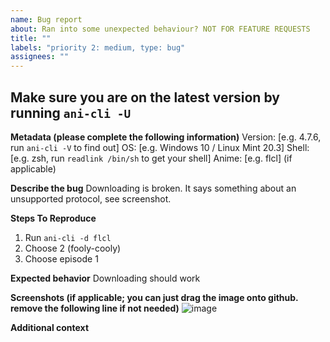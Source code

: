 ```yaml
---
name: Bug report
about: Ran into some unexpected behaviour? NOT FOR FEATURE REQUESTS
title: ""
labels: "priority 2: medium, type: bug"
assignees: ""
---
```

## **Make sure you are on the latest version by running `ani-cli -U`**

**Metadata (please complete the following information)**
Version: [e.g. 4.7.6, run `ani-cli -V` to find out]
OS: [e.g. Windows 10 / Linux Mint 20.3]
Shell: [e.g. zsh, run `readlink /bin/sh` to get your shell]
Anime: [e.g. flcl] (if applicable)

**Describe the bug**
Downloading is broken.
It says something about an unsupported protocol, see screenshot.

**Steps To Reproduce**

1. Run `ani-cli -d flcl`
2. Choose 2 (fooly-cooly)
3. Choose episode 1

**Expected behavior**
Downloading should work

**Screenshots (if applicable; you can just drag the image onto github. remove the following line if not needed)**
![image](https://user-images.githubusercontent.com/82055622/151030428-2e78d15f-4ba9-4d86-b6f3-8307557b4b29.png)

**Additional context**
